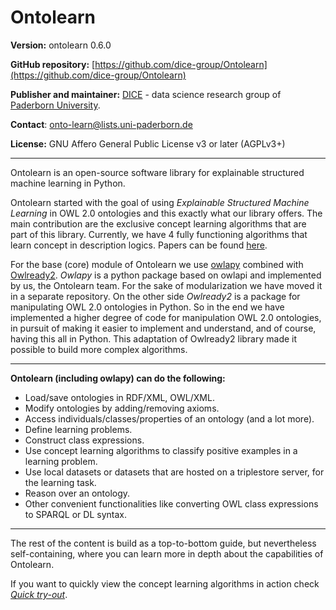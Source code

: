 # Ontolearn

**Version:** ontolearn 0.6.0

**GitHub repository:** [https://github.com/dice-group/Ontolearn](https://github.com/dice-group/Ontolearn)

**Publisher and maintainer:** [DICE](https://dice-research.org/) - data science research group of [Paderborn University](https://www.uni-paderborn.de/en/university).

**Contact**: [onto-learn@lists.uni-paderborn.de](mailto:onto-learn@lists.uni-paderborn.de)

**License:** GNU Affero General Public License v3 or later (AGPLv3+)

--------------------------------------------------------------------------------------------

Ontolearn is an open-source software library for explainable structured machine learning in Python.

Ontolearn started with the goal of using _Explainable Structured Machine Learning_ 
in OWL 2.0 ontologies and this
exactly what our library offers. The main contribution are the exclusive concept learning
algorithms that are part of this library. Currently, we have 4 fully functioning algorithms that 
learn concept in description logics. Papers can be found [here](09_further_resources.md).

For the base (core) module of Ontolearn we use [owlapy](https://github.com/dice-group/owlapy)
combined with [Owlready2](https://owlready2.readthedocs.io/en/latest/index.html). _Owlapy_ is a python package
based on owlapi and implemented by us, the Ontolearn team. For the sake of modularization we
have moved it in a separate repository. On the other side _Owlready2_ is a package for manipulating 
OWL 2.0 ontologies in Python. So in the end we have implemented
a higher degree of code for manipulation OWL 2.0 ontologies, in pursuit of making it 
easier to implement and understand, and of course, having this all in Python. This adaptation of 
Owlready2 library made it possible to build more complex algorithms.

---------------------------------------

**Ontolearn (including owlapy) can do the following:**

- Load/save ontologies in RDF/XML, OWL/XML.
- Modify ontologies by adding/removing axioms.
- Access individuals/classes/properties of an ontology (and a lot more).
- Define learning problems.
- Construct class expressions.
- Use concept learning algorithms to classify positive examples in a learning problem.
- Use local datasets or datasets that are hosted on a triplestore server, for the learning task.
- Reason over an ontology.
- Other convenient functionalities like converting OWL class expressions to SPARQL or DL syntax.

------------------------------------

The rest of the content is build as a top-to-bottom guide, but nevertheless self-containing, where
you can learn more in depth about the capabilities of Ontolearn.

If you want to quickly view the concept learning algorithms in action check 
[_Quick try-out_](06_concept_learners.md#quick-try-out).



